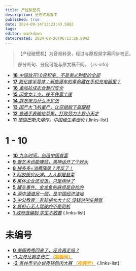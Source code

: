 ```yaml
---
title: 产经破壁机
description: 分布式马督工
published: true
date: 2024-09-14T13:23:43.588Z
tags: 
editor: markdown
dateCreated: 2024-08-26T06:13:26.804Z
---
```


> 【产经破壁机】为音频转录，经过与原视频字幕同步校正。
> 
> 部分断句、分段可能与原文稿不同。
{.is-info}

<!--
- [**91** **](./business/91.md)
{.links-list}

# 81 - 90

- [**90** **](./business/90.md)
- [**89** **](./business/89.md)
- [**88** **](./business/88.md)
- [**87** **](./business/87.md)
- [**86** **](./business/86.md)
- [**85** **](./business/85.md)
- [**84** **](./business/84.md)
- [**83** **](./business/83.md)
- [**82** **](./business/82.md)
- [**81** **](./business/81.md)
{.links-list}

# 71 - 80

- [**80** **](./business/80.md)
- [**79** **](./business/79.md)
- [**78** **](./business/78.md)
- [**77** **](./business/77.md)
- [**76** **](./business/76.md)
- [**75** **](./business/75.md)
- [**74** **](./business/74.md)
- [**73** **](./business/73.md)
- [**72** **](./business/72.md)
- [**71** **](./business/71.md)
{.links-list}

# 61 - 70

- [**70** **](./business/70.md)
- [**69** **](./business/69.md)
- [**68** **](./business/68.md)
- [**67** **](./business/67.md)
- [**66** **](./business/66.md)
- [**65** **](./business/65.md)
- [**64** **](./business/64.md)
- [**63** **](./business/63.md)
- [**62** **](./business/62.md)
- [**61** **](./business/61.md)
{.links-list}

# 51 - 60

- [**60** **](./business/60.md)
- [**59** **](./business/59.md)
- [**58** **](./business/58.md)
- [**57** **](./business/57.md)
- [**56** **](./business/56.md)
- [**55** **](./business/55.md)
- [**54** **](./business/54.md)
- [**53** **](./business/53.md)
- [**52** **](./business/52.md)
- [**51** **](./business/51.md)
{.links-list}

# 41 - 50

- [**50** **](./business/50.md)
- [**49** **](./business/49.md)
- [**48** **](./business/48.md)
- [**47** **](./business/47.md)
- [**46** **](./business/46.md)
- [**45** **](./business/45.md)
- [**44** **](./business/44.md)
- [**43** **](./business/43.md)
- [**42** **](./business/42.md)
- [**41** **](./business/41.md)
{.links-list}

# 31 - 40

- [**40** **](./business/40.md)
- [**39** **](./business/39.md)
- [**38** **](./business/38.md)
- [**37** **](./business/37.md)
- [**36** **](./business/36.md)
- [**35** **](./business/35.md)
- [**34** **](./business/34.md)
- [**33** **](./business/33.md)
- [**32** **](./business/32.md)
- [**31** **](./business/31.md)
{.links-list}

# 21 - 30

- [**30** **](./business/30.md)
- [**29** **](./business/29.md)
- [**28** **](./business/28.md)
- [**27** **](./business/27.md)
- [**26** **](./business/26.md)
- [**25** **](./business/25.md)
- [**24** **](./business/24.md)
- [**23** **](./business/23.md)
- [**22** **](./business/22.md)
{.links-list}

# 11 - 20

- [**21** **](./business/21.md)
- [**20** **](./business/20.md)
- [**19** **](./business/19.md)-->
- [**18** *中国放开1.0容积率，不是美式别墅的全部*](./business/18.md)
- [**17** *氮化镓半导体：新能源车的革命藏在手机充电器里？*](./business/17.md)
- [**16** *孟加拉成衣业暂时安全*](./business/16.md)
- [**15** *印度女工少，接不住富士康*](./business/15.md)
- [**14** *胖东来为什么不扩张*](./business/14.md)
- [**13** *国产大飞机量产，让空姐脱下高跟鞋*](./business/13.md)
- [**12** *普通手表输给苹果，打败劳力士靠小天才*](./business/12.md)
- [**11** *德国巴斯夫爆炸，中国维生素涨价*](./business/11.md)
{.links-list}

# 1 - 10

- [**10** *九年时间，创造中国首富*](./business/10.md)
- [**9** *做艺术也能赚钱，黑神话开了个好头*](./business/9.md)
- [**8** *拼多多=消费降级？弄反了！*](./business/8.md)
- [**7** *阿胶股价反弹，人人都是韭菜*](./business/7.md)
- [**6** *集体企业还没退，只是病休了*](./business/6.md)
- [**5** *罐车事件，金龙鱼的麻烦是自找的*](./business/5.md)
- [**4** *深中通道另一侧，是中国经济洼地*](./business/4.md)
- [**3** *中公教育：有钱捐北大十亿 没钱对学生赖账*](./business/3.md)
- [**2** *最担心无人驾驶的不是司机*](./business/2.md)
- [**1** *政府送编制 学生不敢要*](./business/1.md)
{.links-list}

# 未编号

- [**0** *美图秀秀回来了，还会再走吗？*](./business/0.md)
- [**-1** *龙舟比赛总伤亡* **<font color="orange">（视频号）</font>**](./business/-1.md)
- [**-2** *吉林市举办世界锅包肉大赛* **<font color="orange">（视频号）</font>**](./business/-2.md)
{.links-list}

